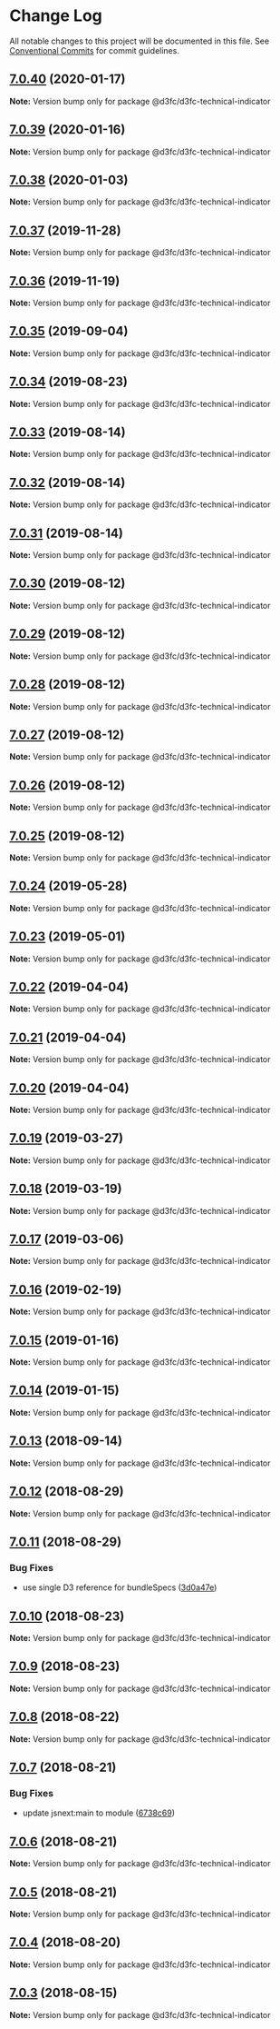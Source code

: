 # Change Log

All notable changes to this project will be documented in this file.
See [Conventional Commits](https://conventionalcommits.org) for commit guidelines.

## [7.0.40](https://github.com/d3fc/d3fc/compare/@d3fc/d3fc-technical-indicator@7.0.39...@d3fc/d3fc-technical-indicator@7.0.40) (2020-01-17)

**Note:** Version bump only for package @d3fc/d3fc-technical-indicator





## [7.0.39](https://github.com/d3fc/d3fc/compare/@d3fc/d3fc-technical-indicator@7.0.38...@d3fc/d3fc-technical-indicator@7.0.39) (2020-01-16)

**Note:** Version bump only for package @d3fc/d3fc-technical-indicator





## [7.0.38](https://github.com/d3fc/d3fc/compare/@d3fc/d3fc-technical-indicator@7.0.37...@d3fc/d3fc-technical-indicator@7.0.38) (2020-01-03)

**Note:** Version bump only for package @d3fc/d3fc-technical-indicator





## [7.0.37](https://github.com/d3fc/d3fc/compare/@d3fc/d3fc-technical-indicator@7.0.36...@d3fc/d3fc-technical-indicator@7.0.37) (2019-11-28)

**Note:** Version bump only for package @d3fc/d3fc-technical-indicator





## [7.0.36](https://github.com/d3fc/d3fc/compare/@d3fc/d3fc-technical-indicator@7.0.35...@d3fc/d3fc-technical-indicator@7.0.36) (2019-11-19)

**Note:** Version bump only for package @d3fc/d3fc-technical-indicator





## [7.0.35](https://github.com/d3fc/d3fc/compare/@d3fc/d3fc-technical-indicator@7.0.34...@d3fc/d3fc-technical-indicator@7.0.35) (2019-09-04)

**Note:** Version bump only for package @d3fc/d3fc-technical-indicator





<a name="7.0.34"></a>
## [7.0.34](https://github.com/d3fc/d3fc/compare/@d3fc/d3fc-technical-indicator@7.0.33...@d3fc/d3fc-technical-indicator@7.0.34) (2019-08-23)




**Note:** Version bump only for package @d3fc/d3fc-technical-indicator

<a name="7.0.33"></a>
## [7.0.33](https://github.com/d3fc/d3fc/compare/@d3fc/d3fc-technical-indicator@7.0.32...@d3fc/d3fc-technical-indicator@7.0.33) (2019-08-14)




**Note:** Version bump only for package @d3fc/d3fc-technical-indicator

<a name="7.0.32"></a>
## [7.0.32](https://github.com/d3fc/d3fc/compare/@d3fc/d3fc-technical-indicator@7.0.31...@d3fc/d3fc-technical-indicator@7.0.32) (2019-08-14)




**Note:** Version bump only for package @d3fc/d3fc-technical-indicator

<a name="7.0.31"></a>
## [7.0.31](https://github.com/d3fc/d3fc/compare/@d3fc/d3fc-technical-indicator@7.0.30...@d3fc/d3fc-technical-indicator@7.0.31) (2019-08-14)




**Note:** Version bump only for package @d3fc/d3fc-technical-indicator

<a name="7.0.30"></a>
## [7.0.30](https://github.com/d3fc/d3fc/compare/@d3fc/d3fc-technical-indicator@7.0.29...@d3fc/d3fc-technical-indicator@7.0.30) (2019-08-12)




**Note:** Version bump only for package @d3fc/d3fc-technical-indicator

<a name="7.0.29"></a>
## [7.0.29](https://github.com/d3fc/d3fc/compare/@d3fc/d3fc-technical-indicator@7.0.28...@d3fc/d3fc-technical-indicator@7.0.29) (2019-08-12)




**Note:** Version bump only for package @d3fc/d3fc-technical-indicator

<a name="7.0.28"></a>
## [7.0.28](https://github.com/d3fc/d3fc/compare/@d3fc/d3fc-technical-indicator@7.0.27...@d3fc/d3fc-technical-indicator@7.0.28) (2019-08-12)




**Note:** Version bump only for package @d3fc/d3fc-technical-indicator

<a name="7.0.27"></a>
## [7.0.27](https://github.com/d3fc/d3fc/compare/@d3fc/d3fc-technical-indicator@7.0.26...@d3fc/d3fc-technical-indicator@7.0.27) (2019-08-12)




**Note:** Version bump only for package @d3fc/d3fc-technical-indicator

<a name="7.0.26"></a>
## [7.0.26](https://github.com/d3fc/d3fc/compare/@d3fc/d3fc-technical-indicator@7.0.25...@d3fc/d3fc-technical-indicator@7.0.26) (2019-08-12)




**Note:** Version bump only for package @d3fc/d3fc-technical-indicator

<a name="7.0.25"></a>
## [7.0.25](https://github.com/d3fc/d3fc/compare/@d3fc/d3fc-technical-indicator@7.0.24...@d3fc/d3fc-technical-indicator@7.0.25) (2019-08-12)




**Note:** Version bump only for package @d3fc/d3fc-technical-indicator

<a name="7.0.24"></a>
## [7.0.24](https://github.com/d3fc/d3fc/compare/@d3fc/d3fc-technical-indicator@7.0.23...@d3fc/d3fc-technical-indicator@7.0.24) (2019-05-28)




**Note:** Version bump only for package @d3fc/d3fc-technical-indicator

<a name="7.0.23"></a>
## [7.0.23](https://github.com/d3fc/d3fc/compare/@d3fc/d3fc-technical-indicator@7.0.22...@d3fc/d3fc-technical-indicator@7.0.23) (2019-05-01)




**Note:** Version bump only for package @d3fc/d3fc-technical-indicator

<a name="7.0.22"></a>
## [7.0.22](https://github.com/d3fc/d3fc/compare/@d3fc/d3fc-technical-indicator@7.0.21...@d3fc/d3fc-technical-indicator@7.0.22) (2019-04-04)




**Note:** Version bump only for package @d3fc/d3fc-technical-indicator

<a name="7.0.21"></a>
## [7.0.21](https://github.com/d3fc/d3fc/compare/@d3fc/d3fc-technical-indicator@7.0.20...@d3fc/d3fc-technical-indicator@7.0.21) (2019-04-04)




**Note:** Version bump only for package @d3fc/d3fc-technical-indicator

<a name="7.0.20"></a>
## [7.0.20](https://github.com/d3fc/d3fc/compare/@d3fc/d3fc-technical-indicator@7.0.19...@d3fc/d3fc-technical-indicator@7.0.20) (2019-04-04)




**Note:** Version bump only for package @d3fc/d3fc-technical-indicator

<a name="7.0.19"></a>
## [7.0.19](https://github.com/d3fc/d3fc/compare/@d3fc/d3fc-technical-indicator@7.0.18...@d3fc/d3fc-technical-indicator@7.0.19) (2019-03-27)




**Note:** Version bump only for package @d3fc/d3fc-technical-indicator

<a name="7.0.18"></a>
## [7.0.18](https://github.com/d3fc/d3fc/compare/@d3fc/d3fc-technical-indicator@7.0.17...@d3fc/d3fc-technical-indicator@7.0.18) (2019-03-19)




**Note:** Version bump only for package @d3fc/d3fc-technical-indicator

<a name="7.0.17"></a>
## [7.0.17](https://github.com/d3fc/d3fc/compare/@d3fc/d3fc-technical-indicator@7.0.16...@d3fc/d3fc-technical-indicator@7.0.17) (2019-03-06)




**Note:** Version bump only for package @d3fc/d3fc-technical-indicator

<a name="7.0.16"></a>
## [7.0.16](https://github.com/d3fc/d3fc/compare/@d3fc/d3fc-technical-indicator@7.0.15...@d3fc/d3fc-technical-indicator@7.0.16) (2019-02-19)




**Note:** Version bump only for package @d3fc/d3fc-technical-indicator

<a name="7.0.15"></a>
## [7.0.15](https://github.com/d3fc/d3fc/compare/@d3fc/d3fc-technical-indicator@7.0.14...@d3fc/d3fc-technical-indicator@7.0.15) (2019-01-16)




**Note:** Version bump only for package @d3fc/d3fc-technical-indicator

<a name="7.0.14"></a>
## [7.0.14](https://github.com/d3fc/d3fc/compare/@d3fc/d3fc-technical-indicator@7.0.13...@d3fc/d3fc-technical-indicator@7.0.14) (2019-01-15)




**Note:** Version bump only for package @d3fc/d3fc-technical-indicator

<a name="7.0.13"></a>
## [7.0.13](https://github.com/d3fc/d3fc/compare/@d3fc/d3fc-technical-indicator@7.0.12...@d3fc/d3fc-technical-indicator@7.0.13) (2018-09-14)




**Note:** Version bump only for package @d3fc/d3fc-technical-indicator

<a name="7.0.12"></a>
## [7.0.12](https://github.com/d3fc/d3fc/compare/@d3fc/d3fc-technical-indicator@7.0.11...@d3fc/d3fc-technical-indicator@7.0.12) (2018-08-29)




**Note:** Version bump only for package @d3fc/d3fc-technical-indicator

<a name="7.0.11"></a>
## [7.0.11](https://github.com/d3fc/d3fc/compare/@d3fc/d3fc-technical-indicator@7.0.10...@d3fc/d3fc-technical-indicator@7.0.11) (2018-08-29)


### Bug Fixes

* use single D3 reference for bundleSpecs ([3d0a47e](https://github.com/d3fc/d3fc/commit/3d0a47e))




<a name="7.0.10"></a>
## [7.0.10](https://github.com/d3fc/d3fc/compare/@d3fc/d3fc-technical-indicator@7.0.9...@d3fc/d3fc-technical-indicator@7.0.10) (2018-08-23)




**Note:** Version bump only for package @d3fc/d3fc-technical-indicator

<a name="7.0.9"></a>
## [7.0.9](https://github.com/d3fc/d3fc/compare/@d3fc/d3fc-technical-indicator@7.0.8...@d3fc/d3fc-technical-indicator@7.0.9) (2018-08-23)




**Note:** Version bump only for package @d3fc/d3fc-technical-indicator

<a name="7.0.8"></a>
## [7.0.8](https://github.com/d3fc/d3fc/compare/@d3fc/d3fc-technical-indicator@7.0.7...@d3fc/d3fc-technical-indicator@7.0.8) (2018-08-22)




**Note:** Version bump only for package @d3fc/d3fc-technical-indicator

<a name="7.0.7"></a>
## [7.0.7](https://github.com/d3fc/d3fc/compare/@d3fc/d3fc-technical-indicator@7.0.6...@d3fc/d3fc-technical-indicator@7.0.7) (2018-08-21)


### Bug Fixes

* update jsnext:main to module ([6738c69](https://github.com/d3fc/d3fc/commit/6738c69))




<a name="7.0.6"></a>
## [7.0.6](https://github.com/d3fc/d3fc/compare/@d3fc/d3fc-technical-indicator@7.0.5...@d3fc/d3fc-technical-indicator@7.0.6) (2018-08-21)




**Note:** Version bump only for package @d3fc/d3fc-technical-indicator

<a name="7.0.5"></a>
## [7.0.5](https://github.com/d3fc/d3fc-technical-indicator/compare/@d3fc/d3fc-technical-indicator@7.0.4...@d3fc/d3fc-technical-indicator@7.0.5) (2018-08-21)




**Note:** Version bump only for package @d3fc/d3fc-technical-indicator

<a name="7.0.4"></a>
## [7.0.4](https://github.com/d3fc/d3fc/compare/@d3fc/d3fc-technical-indicator@7.0.3...@d3fc/d3fc-technical-indicator@7.0.4) (2018-08-20)




**Note:** Version bump only for package @d3fc/d3fc-technical-indicator

<a name="7.0.3"></a>
## [7.0.3](https://github.com/d3fc/d3fc/compare/@d3fc/d3fc-technical-indicator@7.0.2...@d3fc/d3fc-technical-indicator@7.0.3) (2018-08-15)




**Note:** Version bump only for package @d3fc/d3fc-technical-indicator
